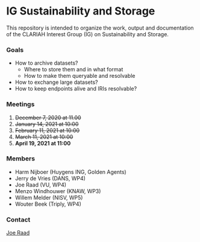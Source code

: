 # IG Sustainability and Storage

This repository is intended to organize the work, output and documentation of the CLARIAH Interest Group (IG) on Sustainability and Storage.

### Goals
- How to archive datasets?
   - Where to store them and in what format
   - How to make them queryable and resolvable
- How to exchange large datasets?
- How to keep endpoints alive and IRIs resolvable?

### Meetings
1. ~~December 7, 2020 at 11.00~~
2. ~~January 14, 2021 at 10:00~~
3. ~~February 11, 2021 at 10:00~~
4. ~~March 11, 2021 at 10:00~~
5. **April 19, 2021 at 11:00**

### Members
- Harm Nijboer (Huygens ING, Golden Agents)
- Jerry de Vries (DANS, WP4)
- Joe Raad (VU, WP4)
- Menzo Windhouwer (KNAW, WP3)
- Willem Melder (NISV, WP5)
- Wouter Beek (Triply, WP4)

### Contact
[Joe Raad](mailto:j.raad@vu.nl)
